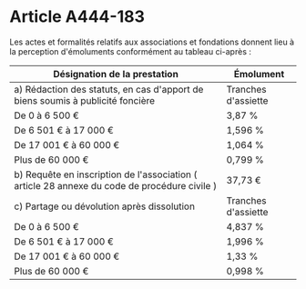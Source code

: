 # Article A444-183

Les actes et formalités relatifs aux associations et fondations donnent lieu à la perception d'émoluments conformément au tableau ci-après :

|  Désignation de la prestation |  Émolument |
| --- | --- |
|  a) Rédaction des statuts, en cas d'apport de biens soumis à publicité foncière |  Tranches d'assiette |  Taux applicable |
|  De 0 à 6 500 € |  3,87 % |
|  De 6 501 € à 17 000 € |  1,596 % |
|  De 17 001 € à 60 000 € |  1,064 % |
|  Plus de 60 000 € |  0,799 % |
|  b) Requête en inscription de l'association ( article 28 annexe du code de procédure civile ) |  37,73 € |
|  c) Partage ou dévolution après dissolution |  Tranches d'assiette |  Taux applicable |
|  De 0 à 6 500 € |  4,837 % |
|  De 6 501 € à 17 000 € |  1,996 % |
|  De 17 001 € à 60 000 € |  1,33 % |
|  Plus de 60 000 € |  0,998 % |

